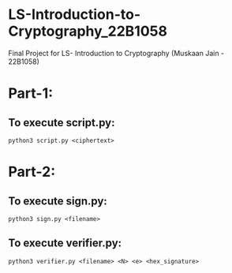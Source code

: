 # LS-Introduction-to-Cryptography_22B1058
Final Project for LS- Introduction to Cryptography (Muskaan Jain - 22B1058)

<h1>Part-1:</h1>

<h2>To execute script.py:</h2>

`python3 script.py <ciphertext>`

<h1>Part-2:</h1>

<h2>To execute sign.py:</h2>

`python3 sign.py <filename>`

<h2>To execute verifier.py:</h2>

`python3 verifier.py <filename> <N> <e> <hex_signature>`
